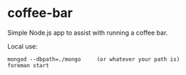 coffee-bar
==========

Simple Node.js app to assist with running a coffee bar.

Local use:
```
mongod --dbpath=./mongo     (or whatever your path is)
foreman start
```
